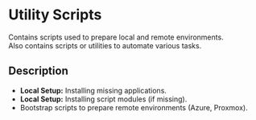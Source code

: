 # Utility Scripts

Contains scripts used to prepare local and remote environments.  
Also contains scripts or utilities to automate various tasks.  

## Description

- **Local Setup:** Installing missing applications.
- **Local Setup:** Installing script modules (if missing).
- Bootstrap scripts to prepare remote environments (Azure, Proxmox).
